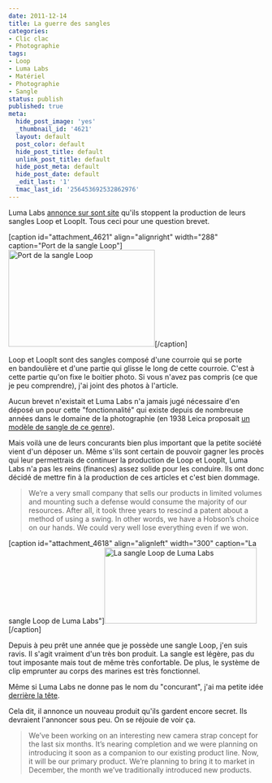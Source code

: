 ```yaml
---
date: 2011-12-14
title: La guerre des sangles
categories:
- Clic clac
- Photographie
tags:
- Loop
- Luma Labs
- Matériel
- Photographie
- Sangle
status: publish
published: true
meta:
  hide_post_image: 'yes'
  _thumbnail_id: '4621'
  layout: default
  post_color: default
  hide_post_title: default
  unlink_post_title: default
  hide_post_meta: default
  hide_post_date: default
  _edit_last: '1'
  tmac_last_id: '256453692532862976'
---
```

Luma Labs <a title="An open letter to our customers, past and future" href="https://lu.ma/blogs/news/4540122-an-open-letter-to-our-customers-past-and-future">annonce sur sont site</a> qu'ils stoppent la production de leurs sangles Loop et LoopIt. Tous ceci pour une question brevet.

<!--more-->

[caption id="attachment_4621" align="alignright" width="288" caption="Port de la sangle Loop"]<a href="https://dlgjp9x71cipk.cloudfront.net/2011/12/luma-loop.jpg"><img class="size-full wp-image-4621 " title="Luma Loop" src="https://dlgjp9x71cipk.cloudfront.net/2011/12/luma-loop.jpg" alt="Port de la sangle Loop" width="288" height="191" /></a>[/caption]

Loop et LoopIt sont des sangles composé d'une courroie qui se porte en bandoulière et d'une partie qui glisse le long de cette courroie. C'est à cette partie qu'on fixe le boitier photo. Si vous n'avez pas compris (ce que je peu comprendre), j'ai joint des photos à l'article.

Aucun brevet n'existait et Luma Labs n'a jamais jugé nécessaire d'en déposé un pour cette "fonctionnalité" qui existe depuis de nombreuse années dans le domaine de la photographie (en 1938 Leica proposait <a href="https://www.liveauctioneers.com/item/6406913">un modèle de sangle de ce genre</a>).

Mais voilà une de leurs concurants bien plus important que la petite société vient d'un déposer un. Même s'ils sont certain de pouvoir gagner les procès qui leur permettrais de continuer la production de Loop et LoopIt, Luma Labs n'a pas les reins (finances) assez solide pour les conduire.
Ils ont donc décidé de mettre fin à la production de ces articles et c'est bien dommage.
<blockquote>We’re a very small company that sells our products in limited volumes and mounting such a defense would consume the majority of our resources. After all, it took three years to rescind a patent about a method of using a swing. In other words, we have a Hobson’s choice on our hands. We could very well lose everything even if we won.</blockquote>
[caption id="attachment_4618" align="alignleft" width="300" caption="La sangle Loop de Luma Labs"]<a href="https://dlgjp9x71cipk.cloudfront.net/2011/12/sidebyside.jpg"><img class="size-medium wp-image-4618 " title="Loop" src="https://dlgjp9x71cipk.cloudfront.net/2011/12/sidebyside-500x250.jpg" alt="La sangle Loop de Luma Labs" width="300" height="150" /></a>[/caption]

Depuis à peu prêt une année que je possède une sangle Loop, j'en suis ravis. Il s'agit vraiment d'un très bon produit. La sangle est légère, pas du tout imposante mais tout de même très confortable. De plus, le système de clip emprunter au corps des marines est très fonctionnel.

Même si Luma Labs ne donne pas le nom du "concurant", j'ai ma petite idée <a href="https://www.blackrapid.com/">derrière la tête</a>.

Cela dit, il annonce un nouveau produit qu'ils gardent encore secret. Ils devraient l'annoncer sous peu. On se réjouie de voir ça.
<blockquote>We’ve been working on an interesting new camera strap concept for the last six months. It’s nearing completion and we were planning on introducing it soon as a companion to our existing product line. Now, it will be our primary product. We’re planning to bring it to market in December, the month we’ve traditionally introduced new products.</blockquote>
